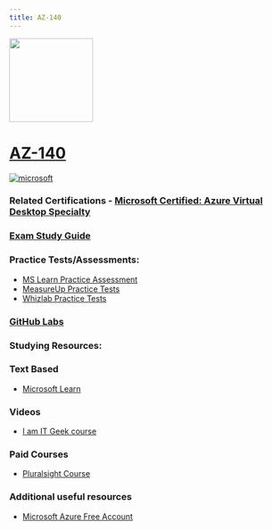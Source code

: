 ```yaml
---
title: AZ-140
---
```


<img src="/az-140.png" width="150" height="150">

# [AZ-140](https://learn.microsoft.com/certifications/exams/az-140)

<a href='https://learn.microsoft.com/en-us/certifications/browse/?type=specialty' target="_blank"><img alt='microsoft' src='https://img.shields.io/badge/specialty-100000?style=for-the-badge&logo=microsoft&logoColor=white&labelColor=0078D4&color=212221'/></a>



### Related Certifications - [Microsoft Certified: Azure Virtual Desktop Specialty](https://learn.microsoft.com/en-us/certifications/azure-virtual-desktop-specialty)

### [Exam Study Guide](https://aka.ms/az140-studyguide)

### Practice Tests/Assessments:
- [MS Learn Practice Assessment](https://learn.microsoft.com/certifications/exams/az-140/practice/assessment?assessment-type=practice&assessmentId=69)
- [MeasureUp Practice Tests](https://www.measureup.com/microsoft-practice-test-az-140-configuring-and-operating-microsoft-azure-virtual-desktop.html)
- [Whizlab Practice Tests](https://www.whizlabs.com/configuring-and-operating-microsoft-azure-virtual-desktop-az-140/)

### [GitHub Labs](https://aka.ms/az140labs)

### Studying Resources:

### Text Based
- [Microsoft Learn](https://learn.microsoft.com/certifications/exams/az-140)
### Videos
- [I am IT Geek course](https://www.youtube.com/playlist?list=PLJBGLF8tZlXNFvSn1pgSHujpFN7hoSGgt)
### Paid Courses
- [Pluralsight Course](https://www.pluralsight.com/paths/configuring-and-operating-microsoft-azure-virtual-desktop-az-140-2023)
### Additional useful resources
- [Microsoft Azure Free Account](https://azure.microsoft.com/en-us/offers/ms-azr-0044p)

